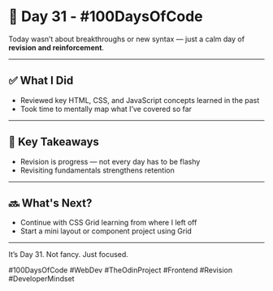 # 📅 Day 31 - #100DaysOfCode

Today wasn’t about breakthroughs or new syntax — just a calm day of **revision and reinforcement**.

---

## ✅ What I Did

- Reviewed key HTML, CSS, and JavaScript concepts learned in the past 
- Took time to mentally map what I’ve covered so far

---

## 🧠 Key Takeaways

- Revision is progress — not every day has to be flashy  
- Revisiting fundamentals strengthens retention

---

## 🔜 What's Next?

- Continue with CSS Grid learning from where I left off  
- Start a mini layout or component project using Grid  

---

It’s Day 31. Not fancy. Just focused.

#100DaysOfCode #WebDev #TheOdinProject #Frontend #Revision #DeveloperMindset
